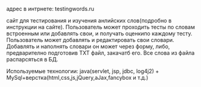адрес в интрнете: testingwords.ru

сайт для тестирования и изучения анлийских слов(подробно в инструкции на сайте). Пользователь может проходить тесты по словам встроенным 
или добавлять свои, и получать оценкипо каждому тесту. 
Пользователь может добавлять и редактировать свои словари. Добавлять и наполнять словари он может через форму, 
либо, предварително подготовив TXT файл, закачатб его. Все слова из файла распарсяться в БД.

Используемые технологии: java(servlet, jsp, jdbc, log4j2) + MySql+верстка(html,css,js,jQuery,aJax,fancybox и т.д.) 
